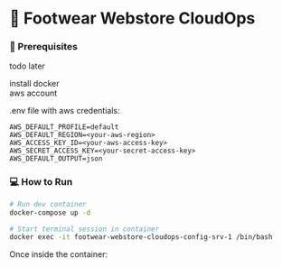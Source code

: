 # 👟 Footwear Webstore CloudOps  

### 🚧 Prerequisites  

todo later

install docker  
aws account

.env file with aws credentials:  
```.env
AWS_DEFAULT_PROFILE=default
AWS_DEFAULT_REGION=<your-aws-region>
AWS_ACCESS_KEY_ID=<your-aws-access-key>
AWS_SECRET_ACCESS_KEY=<your-secret-access-key>
AWS_DEFAULT_OUTPUT=json
```

### 💻 How to Run  

```bash
# Run dev container
docker-compose up -d

# Start terminal session in container
docker exec -it footwear-webstore-cloudops-config-srv-1 /bin/bash
```

Once inside the container:  
```bash

```
